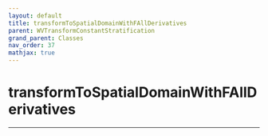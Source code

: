 ```yaml
---
layout: default
title: transformToSpatialDomainWithFAllDerivatives
parent: WVTransformConstantStratification
grand_parent: Classes
nav_order: 37
mathjax: true
---
```


#  transformToSpatialDomainWithFAllDerivatives




---

